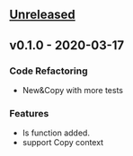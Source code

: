 <a name="unreleased"></a>
## [Unreleased]


<a name="v0.1.0"></a>
## v0.1.0 - 2020-03-17
### Code Refactoring
- New&Copy with more tests

### Features
- Is function added.
- support Copy context


[Unreleased]: https://github.com/ipfans/ctxext/compare/v0.1.0...HEAD
